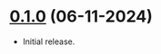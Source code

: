# [0.1.0](https://github.com/digitalmalayalistudio/unstruction-jekyll-theme/releases/tag/v0.1.0) (06-11-2024)
- Initial release.